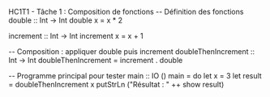HC1T1 - Tâche 1 : Composition de fonctions
-- Définition des fonctions
double :: Int -> Int
double x = x * 2

increment :: Int -> Int
increment x = x + 1

-- Composition : appliquer double puis increment
doubleThenIncrement :: Int -> Int
doubleThenIncrement = increment . double

-- Programme principal pour tester
main :: IO ()
main = do
  let x = 3
  let result = doubleThenIncrement x
  putStrLn ("Résultat : " ++ show result)
